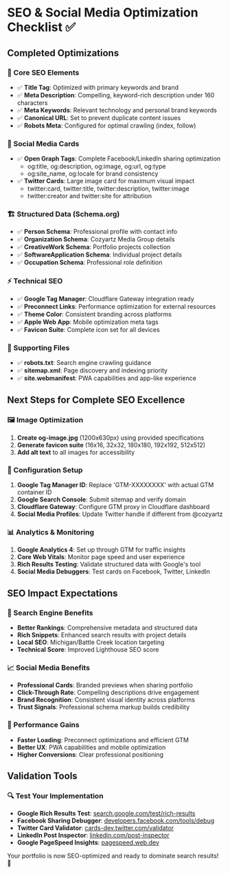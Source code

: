# SEO & Social Media Optimization Checklist ✅

## Completed Optimizations

### 🎯 Core SEO Elements
- ✅ **Title Tag**: Optimized with primary keywords and brand
- ✅ **Meta Description**: Compelling, keyword-rich description under 160 characters
- ✅ **Meta Keywords**: Relevant technology and personal brand keywords
- ✅ **Canonical URL**: Set to prevent duplicate content issues
- ✅ **Robots Meta**: Configured for optimal crawling (index, follow)

### 📱 Social Media Cards
- ✅ **Open Graph Tags**: Complete Facebook/LinkedIn sharing optimization
  - og:title, og:description, og:image, og:url, og:type
  - og:site_name, og:locale for brand consistency
- ✅ **Twitter Cards**: Large image card for maximum visual impact
  - twitter:card, twitter:title, twitter:description, twitter:image
  - twitter:creator and twitter:site for attribution

### 🏗️ Structured Data (Schema.org)
- ✅ **Person Schema**: Professional profile with contact info
- ✅ **Organization Schema**: Cozyartz Media Group details
- ✅ **CreativeWork Schema**: Portfolio projects collection
- ✅ **SoftwareApplication Schema**: Individual project details
- ✅ **Occupation Schema**: Professional role definition

### ⚡ Technical SEO
- ✅ **Google Tag Manager**: Cloudflare Gateway integration ready
- ✅ **Preconnect Links**: Performance optimization for external resources
- ✅ **Theme Color**: Consistent branding across platforms
- ✅ **Apple Web App**: Mobile optimization meta tags
- ✅ **Favicon Suite**: Complete icon set for all devices

### 📄 Supporting Files
- ✅ **robots.txt**: Search engine crawling guidance
- ✅ **sitemap.xml**: Page discovery and indexing priority
- ✅ **site.webmanifest**: PWA capabilities and app-like experience

## Next Steps for Complete SEO Excellence

### 🖼️ Image Optimization
1. **Create og-image.jpg** (1200x630px) using provided specifications
2. **Generate favicon suite** (16x16, 32x32, 180x180, 192x192, 512x512)
3. **Add alt text** to all images for accessibility

### 🔧 Configuration Setup
1. **Google Tag Manager ID**: Replace 'GTM-XXXXXXXX' with actual GTM container ID
2. **Google Search Console**: Submit sitemap and verify domain
3. **Cloudflare Gateway**: Configure GTM proxy in Cloudflare dashboard
4. **Social Media Profiles**: Update Twitter handle if different from @cozyartz

### 📊 Analytics & Monitoring
1. **Google Analytics 4**: Set up through GTM for traffic insights
2. **Core Web Vitals**: Monitor page speed and user experience
3. **Rich Results Testing**: Validate structured data with Google's tool
4. **Social Media Debuggers**: Test cards on Facebook, Twitter, LinkedIn

## SEO Impact Expectations

### 🎯 Search Engine Benefits
- **Better Rankings**: Comprehensive metadata and structured data
- **Rich Snippets**: Enhanced search results with project details
- **Local SEO**: Michigan/Battle Creek location targeting
- **Technical Score**: Improved Lighthouse SEO score

### 📈 Social Media Benefits
- **Professional Cards**: Branded previews when sharing portfolio
- **Click-Through Rate**: Compelling descriptions drive engagement
- **Brand Recognition**: Consistent visual identity across platforms
- **Trust Signals**: Professional schema markup builds credibility

### 🚀 Performance Gains
- **Faster Loading**: Preconnect optimizations and efficient GTM
- **Better UX**: PWA capabilities and mobile optimization
- **Higher Conversions**: Clear professional positioning

## Validation Tools

### 🔍 Test Your Implementation
- **Google Rich Results Test**: [search.google.com/test/rich-results](https://search.google.com/test/rich-results)
- **Facebook Sharing Debugger**: [developers.facebook.com/tools/debug](https://developers.facebook.com/tools/debug)
- **Twitter Card Validator**: [cards-dev.twitter.com/validator](https://cards-dev.twitter.com/validator)
- **LinkedIn Post Inspector**: [linkedin.com/post-inspector](https://linkedin.com/post-inspector)
- **Google PageSpeed Insights**: [pagespeed.web.dev](https://pagespeed.web.dev)

Your portfolio is now SEO-optimized and ready to dominate search results! 🚀